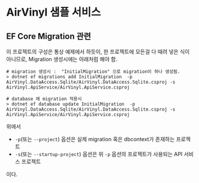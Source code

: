 # AirVinyl 샘플 서비스 


## EF Core Migration 관련

이 프로젝트의 구성은 통상 예제에서 하듯이, 한 프로젝트에 모든걸 다 때려 넣은
식이 아니므로, Migration 생성시에는 아래처럼 해야 함.   

```
# migration 생성시 :  "InitialMigration" 으로 migration이 하나 생성됨. 
> dotnet ef migrations add InitialMigration  -p AirVinyl.DataAccess.Sqlite/AirVinyl.DataAccess.Sqlite.csproj -s AirVinyl.ApiService/AirVinyl.ApiService.csproj

# database 에 migration 적용시 
> dotnet ef database update InitialMigration  -p AirVinyl.DataAccess.Sqlite/AirVinyl.DataAccess.Sqlite.csproj -s AirVinyl.ApiService/AirVinyl.ApiService.csproj
```

위에서

- `-p`(또는 `--project`) 옵션은 실제 migration 혹은 dbcontext가 존재하는 프로젝트 
- `-s`(또는 `--startup-project`) 옵션은 위 `-p` 옵션의 프로젝트가 사용되는 API 서비스 프로젝트

이다. 


